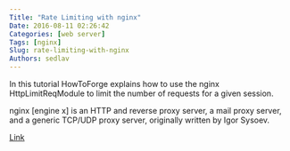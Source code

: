 ```yaml
---
Title: "Rate Limiting with nginx"
Date: 2016-08-11 02:26:42
Categories: [web server]
Tags: [nginx]
Slug: rate-limiting-with-nginx
Authors: sedlav
---
```


In this tutorial HowToForge explains  how to use the nginx HttpLimitReqModule to limit the number of requests for a given session.

nginx [engine x] is an HTTP and reverse proxy server, a mail proxy server, and a generic TCP/UDP proxy server, originally written by Igor Sysoev.

[Link](https://www.howtoforge.com/tutorial/nginx-rate-limiting-2016/)
